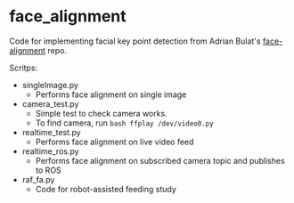 # face_alignment
Code for implementing facial key point detection from Adrian Bulat's [face-alignment](https://github.com/1adrianb/face-alignment) repo.

Scritps:
   - singleImage.py
        - Performs face alignment on single image
   - camera_test.py
        - Simple test to check camera works.
        - To find camera, run ```bash ffplay /dev/video0.py```
   - realtime_test.py
        - Performs face alignment on live video feed
   - realtime_ros.py
        - Performs face alignment on subscribed camera topic and publishes to ROS
   - raf_fa.py
        - Code for robot-assisted feeding study
